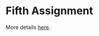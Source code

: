 # Fifth Assignment

More details [here](https://github.com/nevwalkalone/PSQL-Projects/blob/main/5th-Assignment/assignment-report/5th-assignment.pdf).
